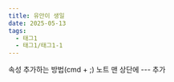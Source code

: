 ```yaml
---
title: 유안이 생일
date: 2025-05-13
tags:
  - 태그1
  - 태그1/태그1-1
---
```


속성 추가하는 방법(cmd + ;)
노트 맨 상단에 --- 추가